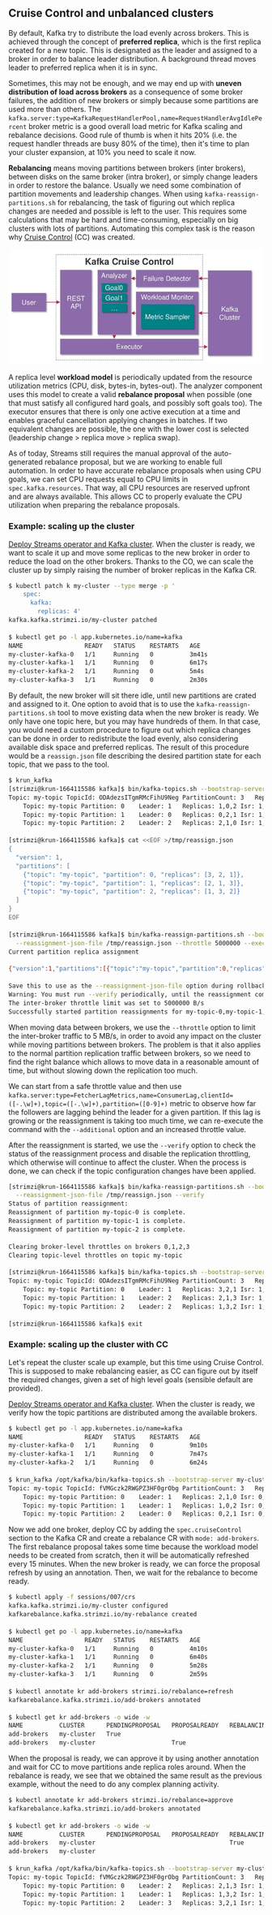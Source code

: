 ## Cruise Control and unbalanced clusters

By default, Kafka try to distribute the load evenly across brokers.
This is achieved through the concept of **preferred replica**, which is the first replica created for a new topic.
This is designated as the leader and assigned to a broker in order to balance leader distribution.
A background thread moves leader to preferred replica when it is in sync.

Sometimes, this may not be enough, and we may end up with **uneven distribution of load across brokers** as a consequence of some broker failures, the addition of new brokers or simply because some partitions are used more than others.
The `kafka.server:type=KafkaRequestHandlerPool,name=RequestHandlerAvgIdlePercent` broker metric is a good overall load metric for Kafka scaling and rebalance decisions.
Good rule of thumb is when it hits 20% (i.e. the request handler threads are busy 80% of the time), then it's time to plan your cluster expansion, at 10% you need to scale it now.

**Rebalancing** means moving partitions between brokers (inter brokers), between disks on the same broker (intra broker), or simply change leaders in order to restore the balance.
Usually we need some combination of partition movements and leadership changes.
When using `kafka-reassign-partitions.sh` for rebalancing, the task of figuring out which replica changes are needed and possible is left to the user.
This requires some calculations that may be hard and time-consuming, especially on big clusters with lots of partitions.
Automating this complex task is the reason why [Cruise Control](https://github.com/linkedin/cruise-control) (CC) was created.

![](images/cc.png)

A replica level **workload model** is periodically updated from the resource utilization metrics (CPU, disk, bytes-in, bytes-out).
The analyzer component uses this model to create a valid **rebalance proposal** when possible (one that must satisfy all configured hard goals, and possibly soft goals too).
The executor ensures that there is only one active execution at a time and enables graceful cancellation applying changes in batches.
If two equivalent changes are possible, the one with the lower cost is selected (leadership change > replica move > replica swap).

As of today, Streams still requires the manual approval of the auto-generated rebalance proposal, but we are working to enable full automation.
In order to have accurate rebalance proposals when using CPU goals, we can set CPU requests equal to CPU limits in `spec.kafka.resources`.
That way, all CPU resources are reserved upfront and are always available.
This allows CC to properly evaluate the CPU utilization when preparing the rebalance proposals.

### Example: scaling up the cluster

[Deploy Streams operator and Kafka cluster](/sessions/001).
When the cluster is ready, we want to scale it up and move some replicas to the new broker in order to reduce the load on the other brokers.
Thanks to the CO, we can scale the cluster up by simply raising the number of broker replicas in the Kafka CR.

```sh
$ kubectl patch k my-cluster --type merge -p '
    spec:
      kafka:
        replicas: 4'
kafka.kafka.strimzi.io/my-cluster patched

$ kubectl get po -l app.kubernetes.io/name=kafka
NAME                 READY   STATUS    RESTARTS   AGE
my-cluster-kafka-0   1/1     Running   0          3m41s
my-cluster-kafka-1   1/1     Running   0          6m17s
my-cluster-kafka-2   1/1     Running   0          5m4s
my-cluster-kafka-3   1/1     Running   0          2m30s
```

By default, the new broker will sit there idle, until new partitions are crated and assigned to it.
One option to avoid that is to use the `kafka-reassign-partitions.sh` tool to move existing data when the new broker is ready.
We only have one topic here, but you may have hundreds of them.
In that case, you would need a custom procedure to figure out which replica changes can be done in order to redistribute the load evenly, also considering available disk space and preferred replicas.
The result of this procedure would be a `reassign.json` file describing the desired partition state for each topic, that we pass to the tool.

```sh
$ krun_kafka
[strimzi@krun-1664115586 kafka]$ bin/kafka-topics.sh --bootstrap-server my-cluster-kafka-bootstrap:9092 --topic my-topic --describe
Topic: my-topic	TopicId: ODAdezsITgmRMcFihU9Neg	PartitionCount: 3	ReplicationFactor: 3	Configs: min.insync.replicas=2,message.format.version=3.0-IV1,retention.bytes=1073741824
	Topic: my-topic	Partition: 0	Leader: 1	Replicas: 1,0,2	Isr: 1,2,0
	Topic: my-topic	Partition: 1	Leader: 0	Replicas: 0,2,1	Isr: 1,2,0
	Topic: my-topic	Partition: 2	Leader: 2	Replicas: 2,1,0	Isr: 1,2,0

[strimzi@krun-1664115586 kafka]$ cat <<EOF >/tmp/reassign.json
{
  "version": 1,
  "partitions": [
    {"topic": "my-topic", "partition": 0, "replicas": [3, 2, 1]},
    {"topic": "my-topic", "partition": 1, "replicas": [2, 1, 3]},
    {"topic": "my-topic", "partition": 2, "replicas": [1, 3, 2]}
  ]
}
EOF

[strimzi@krun-1664115586 kafka]$ bin/kafka-reassign-partitions.sh --bootstrap-server my-cluster-kafka-bootstrap:9092 \
  --reassignment-json-file /tmp/reassign.json --throttle 5000000 --execute
Current partition replica assignment

{"version":1,"partitions":[{"topic":"my-topic","partition":0,"replicas":[1,0,2],"log_dirs":["any","any","any"]},{"topic":"my-topic","partition":1,"replicas":[0,2,1],"log_dirs":["any","any","any"]},{"topic":"my-topic","partition":2,"replicas":[2,1,0],"log_dirs":["any","any","any"]}]}

Save this to use as the --reassignment-json-file option during rollback
Warning: You must run --verify periodically, until the reassignment completes, to ensure the throttle is removed.
The inter-broker throttle limit was set to 5000000 B/s
Successfully started partition reassignments for my-topic-0,my-topic-1,my-topic-2
```

When moving data between brokers, we use the `--throttle` option to limit the inter-broker traffic to 5 MB/s, in order to avoid any impact on the cluster while moving partitions between brokers.
The problem is that it also applies to the normal partition replication traffic between brokers, so we need to find the right balance which allows to move data in a reasonable amount of time, but without slowing down the replication too much.

We can start from a safe throttle value and then use `kafka.server:type=FetcherLagMetrics,name=ConsumerLag,clientId=([-.\w]+),topic=([-.\w]+),partition=([0-9]+)` metric to observe how far the followers are lagging behind the leader for a given partition. 
If this lag is growing or the reassignment is taking too much time, we can re-execute the command with the `--additional` option and an increased throttle value.

After the reassignment is started, we use the `--verify` option to check the status of the reassignment process and disable the replication throttling, which otherwise will continue to affect the cluster.
When the process is done, we can check if the topic configuration changes have been applied.

```sh
[strimzi@krun-1664115586 kafka]$ bin/kafka-reassign-partitions.sh --bootstrap-server my-cluster-kafka-bootstrap:9092 \
  --reassignment-json-file /tmp/reassign.json --verify
Status of partition reassignment:
Reassignment of partition my-topic-0 is complete.
Reassignment of partition my-topic-1 is complete.
Reassignment of partition my-topic-2 is complete.

Clearing broker-level throttles on brokers 0,1,2,3
Clearing topic-level throttles on topic my-topic

[strimzi@krun-1664115586 kafka]$ bin/kafka-topics.sh --bootstrap-server my-cluster-kafka-bootstrap:9092 --topic my-topic --describe
Topic: my-topic	TopicId: ODAdezsITgmRMcFihU9Neg	PartitionCount: 3	ReplicationFactor: 3	Configs: min.insync.replicas=2,message.format.version=3.0-IV1,retention.bytes=1073741824
	Topic: my-topic	Partition: 0	Leader: 1	Replicas: 3,2,1	Isr: 1,2,3
	Topic: my-topic	Partition: 1	Leader: 2	Replicas: 2,1,3	Isr: 1,2,3
	Topic: my-topic	Partition: 2	Leader: 2	Replicas: 1,3,2	Isr: 1,2,3

[strimzi@krun-1664115586 kafka]$ exit
```

### Example: scaling up the cluster with CC

Let's repeat the cluster scale up example, but this time using Cruise Control.
This is supposed to make rebalancing easier, as CC can figure out by itself the required changes, given a set of high level goals (sensible default are provided).

[Deploy Streams operator and Kafka cluster](/sessions/001). 
When the cluster is ready, we verify how the topic partitions are distributed among the available brokers.

```sh
$ kubectl get po -l app.kubernetes.io/name=kafka
NAME                 READY   STATUS    RESTARTS   AGE
my-cluster-kafka-0   1/1     Running   0          9m10s
my-cluster-kafka-1   1/1     Running   0          7m47s
my-cluster-kafka-2   1/1     Running   0          6m24s

$ krun_kafka /opt/kafka/bin/kafka-topics.sh --bootstrap-server my-cluster-kafka-bootstrap:9092 --topic my-topic --describe
Topic: my-topic	TopicId: fVMGczk2RWGPZ3HF0grObg	PartitionCount: 3	ReplicationFactor: 3	Configs: min.insync.replicas=2,message.format.version=3.0-IV1,retention.bytes=1073741824
	Topic: my-topic	Partition: 0	Leader: 1	Replicas: 2,1,0	Isr: 0,1,2
	Topic: my-topic	Partition: 1	Leader: 1	Replicas: 1,0,2	Isr: 0,1,2
	Topic: my-topic	Partition: 2	Leader: 0	Replicas: 0,2,1	Isr: 0,1,2
```

Now we add one broker, deploy CC by adding the `spec.cruiseControl` section to the Kafka CR and create a rebalance CR with `mode: add-brokers`.
The first rebalance proposal takes some time because the workload model needs to be created from scratch, then it will be automatically refreshed every 15 minutes.
When the new broker is ready, we can force the proposal refresh by using an annotation.
Then, we wait for the rebalance to become ready.

```sh
$ kubectl apply -f sessions/007/crs
kafka.kafka.strimzi.io/my-cluster configured
kafkarebalance.kafka.strimzi.io/my-rebalance created

$ kubectl get po -l app.kubernetes.io/name=kafka
NAME                 READY   STATUS    RESTARTS   AGE
my-cluster-kafka-0   1/1     Running   0          4m10s
my-cluster-kafka-1   1/1     Running   0          6m40s
my-cluster-kafka-2   1/1     Running   0          5m28s
my-cluster-kafka-3   1/1     Running   0          2m59s

$ kubectl annotate kr add-brokers strimzi.io/rebalance=refresh
kafkarebalance.kafka.strimzi.io/add-brokers annotated

$ kubectl get kr add-brokers -o wide -w
NAME          CLUSTER      PENDINGPROPOSAL   PROPOSALREADY   REBALANCING   READY   NOTREADY
add-brokers   my-cluster   True
add-brokers   my-cluster                     True
```

When the proposal is ready, we can approve it by using another annotation and wait for CC to move partitions ande replica roles around.
When the rebalance is ready, we see that we obtained the same result as the previous example, without the need to do any complex planning activity.

```sh
$ kubectl annotate kr add-brokers strimzi.io/rebalance=approve
kafkarebalance.kafka.strimzi.io/add-brokers annotated

$ kubectl get kr add-brokers -o wide -w
NAME          CLUSTER      PENDINGPROPOSAL   PROPOSALREADY   REBALANCING   READY   NOTREADY
add-brokers   my-cluster                                     True
add-brokers   my-cluster                                                   True

$ krun_kafka /opt/kafka/bin/kafka-topics.sh --bootstrap-server my-cluster-kafka-bootstrap:9092 --topic my-topic --describe
Topic: my-topic	TopicId: fVMGczk2RWGPZ3HF0grObg	PartitionCount: 3	ReplicationFactor: 3	Configs: min.insync.replicas=2,message.format.version=3.0-IV1,retention.bytes=1073741824
	Topic: my-topic	Partition: 0	Leader: 2	Replicas: 2,1,3	Isr: 1,2,3
	Topic: my-topic	Partition: 1	Leader: 1	Replicas: 1,3,2	Isr: 1,2,3
	Topic: my-topic	Partition: 2	Leader: 3	Replicas: 3,2,1	Isr: 1,2,3
```
